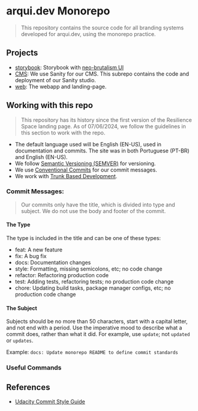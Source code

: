 # arqui.dev Monorepo

> This repository contains the source code for all branding systems developed for arqui.dev, using the monorepo practice.

## Projects

- [storybook](./sotrybook/): Storybook with [neo-brutalism UI](https://neo-brutalism-ui-library.vercel.app/)
- [CMS](./cms/): We use Sanity for our CMS. This subrepo contains the code and deployment of our Sanity studio.
- [web](./web/): The webapp and landing-page.

## Working with this repo

> This repository has its history since the first version of the Resilience Space landing page. As of 07/06/2024, we follow the guidelines in this section to work with the repo.

- The default language used will be English (EN-US), used in documentation and commits. The site was in both Portuguese (PT-BR) and English (EN-US).
- We follow [Semantic Versioning (SEMVER)](https://semver.org/) for versioning.
- We use [Conventional Commits](https://www.conventionalcommits.org/en/v1.0.0/) for our commit messages.
- We work with [Trunk Based Development](https://trunkbaseddevelopment.com/).

### Commit Messages:

> Our commits only have the title, which is divided into type and subject. We do not use the body and footer of the commit.

#### The Type

The type is included in the title and can be one of these types:

- feat: A new feature
- fix: A bug fix
- docs: Documentation changes
- style: Formatting, missing semicolons, etc; no code change
- refactor: Refactoring production code
- test: Adding tests, refactoring tests; no production code change
- chore: Updating build tasks, package manager configs, etc; no production code change

#### The Subject

Subjects should be no more than 50 characters, start with a capital letter, and not end with a period. Use the imperative mood to describe what a commit does, rather than what it did. For example, use `update`; not `updated` or `updates`.

Example: `docs: Update monorepo README to define commit standards`

### Useful Commands

## References

- [Udacity Commit Style Guide](https://udacity.github.io/git-styleguide/)
